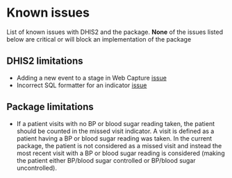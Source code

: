 # Known issues

List of known issues with DHIS2 and the package. **None** of the issues listed below are critical or will block an implementation of the package

## DHIS2 limitations
- Adding a new event to a stage in Web Capture [issue](https://dhis2.atlassian.net/browse/DHIS2-16885)
- Incorrect SQL formatter for an indicator [issue](https://dhis2.atlassian.net/browse/DHIS2-17789)


## Package limitations
- If a patient visits with no BP or blood sugar reading taken, the patient should be counted in the missed visit indicator. A visit is defined as a patient having a BP or blood sugar reading was taken. In the current package, the patient is not considered as a missed visit and instead the most recent visit with a BP or blood sugar reading is considered (making the patient either BP/blood sugar controlled or BP/blood sugar uncontrolled).
